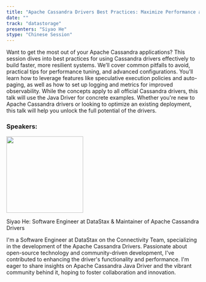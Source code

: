 ```yaml
---
title: "Apache Cassandra Drivers Best Practices: Maximize Performance and Robustness"
date: ""
track: "datastorage"
presenters: "Siyao He"
stype: "Chinese Session"
---
```


Want to get the most out of your Apache Cassandra applications? This session dives into best practices for using Cassandra drivers effectively to build faster, more resilient systems. We’ll cover common pitfalls to avoid, practical tips for performance tuning, and advanced configurations. You’ll learn how to leverage features like speculative execution policies and auto-paging, as well as how to set up logging and metrics for improved observability. While the concepts apply to all official Cassandra drivers, this talk will use the Java Driver for concrete examples. Whether you're new to Apache Cassandra drivers or looking to optimize an existing deployment, this talk will help you unlock the full potential of the drivers.

### Speakers:


<img src="https://sessionize.com/image/9339-400o400o1-pg5e1X6d1Zvbp9W8Rq7uEh.jpg" width="200" /><br/>

Siyao He: Software Engineer at DataStax & Maintainer of Apache Cassandra Drivers

I'm a Software Engineer at DataStax on the Connectivity Team, specializing in the development of the Apache Cassandra Drivers. Passionate about open-source technology and community-driven development, I've contributed to enhancing the driver's functionality and performance. I'm eager to share insights on Apache Cassandra Java Driver and the vibrant community behind it, hoping to foster collaboration and innovation.

